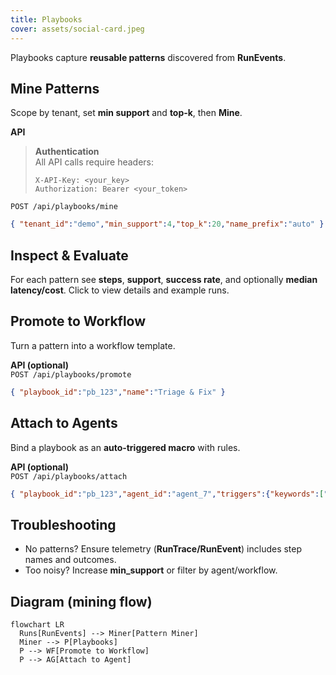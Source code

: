 ```yaml
---
title: Playbooks
cover: assets/social-card.jpeg
---
```


Playbooks capture **reusable patterns** discovered from **RunEvents**.

## Mine Patterns
Scope by tenant, set **min support** and **top‑k**, then **Mine**.

**API**  
> **Authentication**  
> All API calls require headers:  
> ```http
> X-API-Key: <your_key>
> Authorization: Bearer <your_token>
> ```

`POST /api/playbooks/mine`  
```json
{ "tenant_id":"demo","min_support":4,"top_k":20,"name_prefix":"auto" }
```

## Inspect & Evaluate
For each pattern see **steps**, **support**, **success rate**, and optionally **median latency/cost**. Click to view details and example runs.

## Promote to Workflow
Turn a pattern into a workflow template.

**API (optional)**  
`POST /api/playbooks/promote`  
```json
{ "playbook_id":"pb_123","name":"Triage & Fix" }
```

## Attach to Agents
Bind a playbook as an **auto‑triggered macro** with rules.

**API (optional)**  
`POST /api/playbooks/attach`  
```json
{ "playbook_id":"pb_123","agent_id":"agent_7","triggers":{"keywords":["triage"],"intent":["bug"]} }
```

## Troubleshooting
- No patterns? Ensure telemetry (**RunTrace/RunEvent**) includes step names and outcomes.
- Too noisy? Increase **min_support** or filter by agent/workflow.

## Diagram (mining flow)
```mermaid
flowchart LR
  Runs[RunEvents] --> Miner[Pattern Miner]
  Miner --> P[Playbooks]
  P --> WF[Promote to Workflow]
  P --> AG[Attach to Agent]
```
